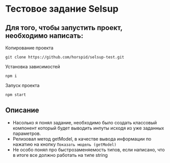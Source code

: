 # Тестовое задание Selsup
## Для того, чтобы запустить проект, необходимо написать:

Копирование проекта
```console
git clone https://github.com/horspid/selsup-test.git
```
Установка зависимостей
```console
npm i
```

Запуск проекта
```console
npm start
```

## Описание
- Насолько я понял задание, необходимо было создать классовый компонент который будет выводить инпуты исходя из уже заданных параметров.
- Релизовал метод getModel, в качестве вывода информации по нажатию на кнопку `Показать модель (getModel)`
- Не особо понял про быстрозаменяемость типов, если написано, что в итоге все должно работать на типе string


